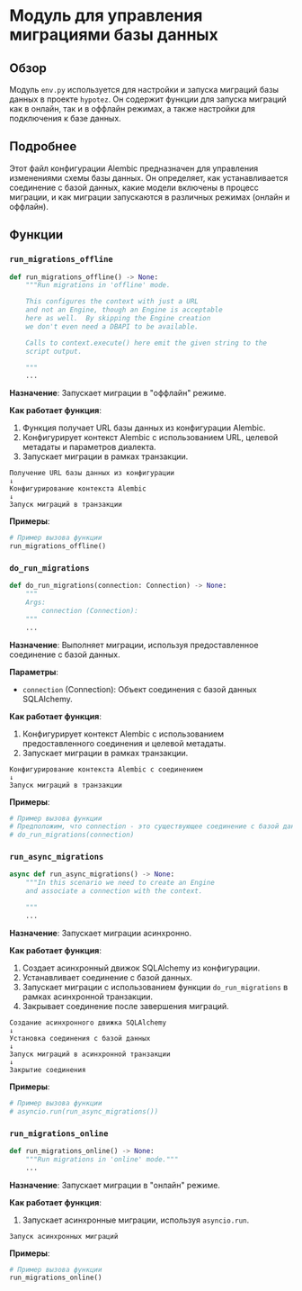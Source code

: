 # Модуль для управления миграциями базы данных

## Обзор

Модуль `env.py` используется для настройки и запуска миграций базы данных в проекте `hypotez`. Он содержит функции для запуска миграций как в онлайн, так и в оффлайн режимах, а также настройки для подключения к базе данных.

## Подробнее

Этот файл конфигурации Alembic предназначен для управления изменениями схемы базы данных. Он определяет, как устанавливается соединение с базой данных, какие модели включены в процесс миграции, и как миграции запускаются в различных режимах (онлайн и оффлайн).

## Функции

### `run_migrations_offline`

```python
def run_migrations_offline() -> None:
    """Run migrations in 'offline' mode.

    This configures the context with just a URL
    and not an Engine, though an Engine is acceptable
    here as well.  By skipping the Engine creation
    we don't even need a DBAPI to be available.

    Calls to context.execute() here emit the given string to the
    script output.

    """
    ...
```

**Назначение**: Запускает миграции в "оффлайн" режиме.

**Как работает функция**:
   1. Функция получает URL базы данных из конфигурации Alembic.
   2. Конфигурирует контекст Alembic с использованием URL, целевой метадаты и параметров диалекта.
   3. Запускает миграции в рамках транзакции.

```
Получение URL базы данных из конфигурации
↓
Конфигурирование контекста Alembic
↓
Запуск миграций в транзакции
```

**Примеры**:

```python
# Пример вызова функции
run_migrations_offline()
```

### `do_run_migrations`

```python
def do_run_migrations(connection: Connection) -> None:
    """
    Args:
        connection (Connection): 
    """
    ...
```

**Назначение**: Выполняет миграции, используя предоставленное соединение с базой данных.

**Параметры**:
- `connection` (Connection): Объект соединения с базой данных SQLAlchemy.

**Как работает функция**:

   1. Конфигурирует контекст Alembic с использованием предоставленного соединения и целевой метадаты.
   2. Запускает миграции в рамках транзакции.
```
Конфигурирование контекста Alembic с соединением
↓
Запуск миграций в транзакции
```
**Примеры**:
```python
# Пример вызова функции
# Предположим, что connection - это существующее соединение с базой данных
# do_run_migrations(connection)
```

### `run_async_migrations`

```python
async def run_async_migrations() -> None:
    """In this scenario we need to create an Engine
    and associate a connection with the context.

    """
    ...
```

**Назначение**: Запускает миграции асинхронно.

**Как работает функция**:
   1. Создает асинхронный движок SQLAlchemy из конфигурации.
   2. Устанавливает соединение с базой данных.
   3. Запускает миграции с использованием функции `do_run_migrations` в рамках асинхронной транзакции.
   4. Закрывает соединение после завершения миграций.

```
Создание асинхронного движка SQLAlchemy
↓
Установка соединения с базой данных
↓
Запуск миграций в асинхронной транзакции
↓
Закрытие соединения
```
**Примеры**:
```python
# Пример вызова функции
# asyncio.run(run_async_migrations())
```

### `run_migrations_online`

```python
def run_migrations_online() -> None:
    """Run migrations in 'online' mode."""
    ...
```

**Назначение**: Запускает миграции в "онлайн" режиме.

**Как работает функция**:
   1. Запускает асинхронные миграции, используя `asyncio.run`.

```
Запуск асинхронных миграций
```

**Примеры**:
```python
# Пример вызова функции
run_migrations_online()
